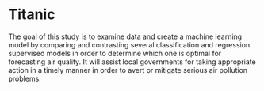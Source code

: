 # Titanic
The goal of this study is to examine data and create a machine learning model by comparing and contrasting several classification and regression supervised models in order to determine which one is optimal for forecasting air quality. It will assist local governments for taking appropriate action in a timely manner in order to avert or mitigate serious air pollution problems.
